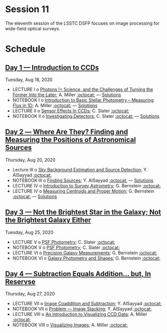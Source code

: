 # Session 11

The eleventh session of the LSSTC DSFP focuses on image processing for wide-field optical surveys.

# Schedule


## [Day 1 — Introduction to CCDs](Day1)

Tuesday, Aug 18, 2020

 * LECTURE I  o  [Photons != Science, and the Challenges of Turning the Former Into the Later](Day1/PhotonsArentScience.ipynb); A. Miller [:octocat:](https://github.com/adamamiller) –– [Solutions](Day1/PhotonsArentScienceSolutions.ipynb)
 * NOTEBOOK I  o  [Introduction to Basic Stellar Photometry – Measuring Flux in 1D](Day1/IntroductionToBasicStellarPhotometry.ipynb); A. Miller [:octocat:](https://github.com/adamamiller) –– [Solutions](Day1/IntroductionToBasicStellarPhotometrySolutions.ipynb)
 * LECTURE II  o  [Sensor Effects In CCDs](Day1/SensorEffectsInCCDs.pdf); C. Slater [:octocat:](https://github.com/ctslater)
 * NOTEBOOK II  o  [Investigating Detectors](Day1/InvestigatingDetectors.ipynb); C. Slater [:octocat:](https://github.com/ctslater) –– [Solutions](Day1/InvestigatingDetectorsSolutions.ipynb)

## [Day 2 –– Where Are They? Finding and Measuring the Positions of Astronomical Sources](Day2)

Thursday, Aug 20, 2020

 * Lecture III  o  [Sky Background Estimation and Source Detection](Day2/SkyBackgroundEstimationAndSourceDetection.pdf); Y. AlSayyad [:octocat:](https://github.com/yalsayyad)
 * NOTEBOOK III  o  [Finding Sources](Day2/FindingSources.ipynb); Y. AlSayyad [:octocat:](https://github.com/yalsayyad) –– [Solutions](Day2/FindingSourcesSolutions.ipynb)
 * LECTURE IV  o  [Introduction to Survey Astrometry](Day2/IntroductionToSurveyAstrometry.pdf); G. Bernstein [:octocat:](https://github.com/gbernstein)
 * LECTURE IV  o  [Measuring Centroids and Proper Motion](Day2/MeasuringCentroidsAndProperMotion.ipynb); G. Bernstein [:octocat:](https://github.com/gbernstein) –– [Solutions](Day2/MeasuringCentroidsAndProperMotionSolutions.ipynb)

## [Day 3 — Not the Brightest Star in the Galaxy; Not the Brightest Galaxy Either](Day3)

Tuesday, Aug 25, 2020

 * LECTURE V  o  [PSF Photometry](Day3/PSFPhotometry.pdf); C. Slater [:octocat:](https://github.com/ctslater)
 * NOTEBOOK V  o  [PSF Photometry](Day3/PSFphotometry.ipynb); C. Slater [:octocat:](https://github.com/ctslater)
 * LECTURE VI  o  [Precision Galaxy Measurements](Day3/PrecisionGalaxyMeasurements.pdf); G. Bernstein [:octocat:](https://github.com/gbernstein)
 * NOTEBOOK VI  o  [Galaxy Photometry and Shapes](Day3/GalaxyPhotometryAndShapes.ipynb); G. Bernstein [:octocat:](https://github.com/gbernstein)


## [Day 4 — Subtraction Equals Addition... but, In Reservse](Day4)

Thursday, Aug 27, 2020

 * LECTURE VII  o  [Image Coaddition and Subtraction](Day4/ImageCoadditionAndSubtraction.pdf); Y. AlSayyad [:octocat:](https://github.com/yalsayyad)
 * NOTEBOOK VII  o  [Problem –– Image Stacking](Day4/CoadditionAndSubtraction.ipynb); Y. AlSayyad [:octocat:](https://github.com/yalsayyad)
 * LECTURE VIII  o  [An Introduction to Visualizing CCD Data](Day4/VisualizingImages.ipynb); A. Miller [:octocat:](https://github.com/adamamiller)
 * NOTEBOOK VIII  o  [Visualizing Images](Day4/VisualizingImages.ipynb); A. Miller [:octocat:](https://github.com/adamamiller)